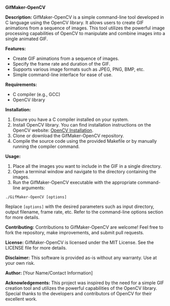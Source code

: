 **GifMaker-OpenCV**

**Description:**
GifMaker-OpenCV is a simple command-line tool developed in C language using the OpenCV library. It allows users to create GIF animations from a sequence of images. This tool utilizes the powerful image processing capabilities of OpenCV to manipulate and combine images into a single animated GIF.

**Features:**
- Create GIF animations from a sequence of images.
- Specify the frame rate and duration of the GIF.
- Supports various image formats such as JPEG, PNG, BMP, etc.
- Simple command-line interface for ease of use.

**Requirements:**
- C compiler (e.g., GCC)
- OpenCV library

**Installation:**
1. Ensure you have a C compiler installed on your system.
2. Install OpenCV library. You can find installation instructions on the OpenCV website: [OpenCV Installation](https://opencv.org/releases/).
3. Clone or download the GifMaker-OpenCV repository.
4. Compile the source code using the provided Makefile or by manually running the compiler command.

**Usage:**
1. Place all the images you want to include in the GIF in a single directory.
2. Open a terminal window and navigate to the directory containing the images.
3. Run the GifMaker-OpenCV executable with the appropriate command-line arguments:
```
./GifMaker-OpenCV [options]
```
Replace `[options]` with the desired parameters such as input directory, output filename, frame rate, etc. Refer to the command-line options section for more details.


**Contributing:**
Contributions to GifMaker-OpenCV are welcome! Feel free to fork the repository, make improvements, and submit pull requests.

**License:**
GifMaker-OpenCV is licensed under the MIT License. See the LICENSE file for more details.

**Disclaimer:**
This software is provided as-is without any warranty. Use at your own risk.

**Author:**
[Your Name/Contact Information]

**Acknowledgements:**
This project was inspired by the need for a simple GIF creation tool and utilizes the powerful capabilities of the OpenCV library. Special thanks to the developers and contributors of OpenCV for their excellent work.
